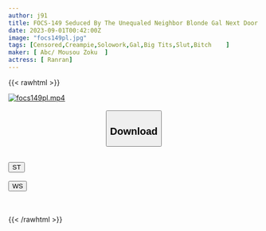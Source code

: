 ```yaml
---
author: j91
title: FOCS-149 Seduced By The Unequaled Neighbor Blonde Gal Next Door... She Loses Her Reason To See Her Huge Breasts With No Bra And Showing Her Masturbation And Can't Stop Cumming! Ranran
date: 2023-09-01T00:42:00Z
image: "focs149pl.jpg"
tags: [Censored,Creampie,Solowork,Gal,Big Tits,Slut,Bitch	 ]
maker: [ Abc/ Mousou Zoku  ]
actress: [ Ranran]
---
```



{{< rawhtml >}}

<div class="video" data-videoid="xvpeMbaQDKTQMm">
    <a href="javascript:;">
        <img src="https://my.j91.asia/posts/focs149pl/focs149pl.jpg" width="WIDTH" height="HEIGHT" alt="focs149pl.mp4" loading="lazy">
    </a>
</div>

<script type="text/javascript" src="https://j91.asia/asset/on-demand-st.js"></script>

<br>
  <link rel="stylesheet" href="https://j91.asia/asset/bs5.css">
  
  <center>
  <button class="btn btn-primary" type="button" data-bs-toggle="collapse" data-bs-target=".multi-collapse" aria-expanded="false" aria-controls="multiCollapseExample1 multiCollapseExample2"><h2>Download</h2></button></center>
</p>
<div class="row">
  <div class="col">
    <div class="collapse multi-collapse" id="multiCollapseExample1">
      <div class="card card-body">
	      	      <br>
<div class="buttons">  
<a href="https://streamtape.to/v/xvpeMbaQDKTQMm"><button class="btn-hover color-3"><i class="fa fa-download"></i> ST</button></a></div>
    </div>
  </div>
</div>
  <div class="col">
    <div class="collapse multi-collapse" id="multiCollapseExample2">
      <div class="card card-body">
	      <br>
<div class="buttons">
    <a href="https://wolfstream.tv/yho53vv93ql6"><button class="btn-hover color-9"><i class="fa fa-download"></i> WS</button></a></div>
<br><br>
      </div>
    </div>
  </div>
</div>

{{< /rawhtml >}}